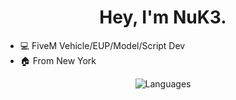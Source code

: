 <h1 align="center">Hey, I'm NuK3.</h1>

- 💻 FiveM Vehicle/EUP/Model/Script Dev
- 🏠 From New York
<p align="center">
  <img src="https://github-readme-stats.vercel.app/api/top-langs/?username=NuK3-45&layout=compact&theme=react" alt="Languages" />
</p>

